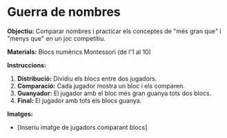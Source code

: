 # Guerra de nombres

**Objectiu:** Comparar nombres i practicar els conceptes de "més gran que" i "menys que" en un joc competitiu.

**Materials:** Blocs numèrics Montessori (de l'1 al 10)

**Instruccions:**

1.  **Distribució:** Dividiu els blocs entre dos jugadors.
2.  **Comparació:** Cada jugador mostra un bloc i els comparen.
3.  **Guanyador:** El jugador amb el bloc més gran guanya tots dos blocs.
4.  **Final:** El jugador amb tots els blocs guanya.

**Imatges:**

* \[Inseriu imatge de jugadors comparant blocs]